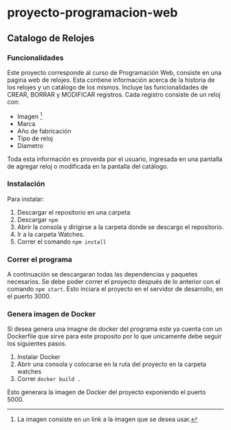 # proyecto-programacion-web
## Catalogo de Relojes

### Funcionalidades

Este proyecto corresponde al curso de Programación Web, consiste en una pagina web de relojes. Esta contiene información acerca de la historia de los relojes y un catálogo de los mismos. Incluye las funcionalidades de CREAR, BORRAR y MODIFICAR registros. Cada registro consiste de un reloj con: 
- Imagen [^1]
- Marca
- Año de fabricación
- Tipo de reloj
- Diametro

Toda esta información es proveida por el usuario, ingresada en una pantalla de agregar reloj o modificada en la pantalla del catálogo.  

### Instalación

Para instalar:
1. Descargar el repositorio en una carpeta
2. Descargar `npm`
3. Abrir la consola y dirigirse a la carpeta donde se descargo el repositorio.
4. Ir a la carpeta Watches.
5. Correr el comando `npm install`

### Correr el programa

A continuación se descargaran todas las dependencias y paquetes necesarios. Se debe poder correr el proyecto después de lo anterior con el comando `npm start`. Esto inciara el proyecto en el servidor de desarrollo, en el puerto 3000.

### Genera imagen de Docker

Si desea genera una imagne de docker del programa este ya cuenta con un Dockerfile que sirve para este proposito por lo que unicamente debe seguir los siguientes pasos.

1. Instalar Docker
2. Abrir una consola y colocarse en la ruta del proyecto en la carpeta watches
3. Correr `docker build .`

Esto generara la imagen de Docker del proyecto exponiendo el puerto 5000.

[^1]: La imagen consiste en un link a la imagen que se desea usar.
